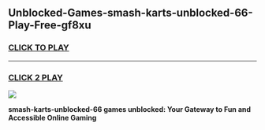
## Unblocked-Games-smash-karts-unblocked-66-Play-Free-gf8xu
<h3>
<a href="https://premium76.site?title=smash-karts-unblocked-66&ref=12A">CLICK TO PLAY</a></h3>
<hr>

<h3>
<a href="https://premium76.site?title=smash-karts-unblocked-66&ref=12A">CLICK 2 PLAY</a>
  
</h3>

<a href="https://premium76.site?title=smash-karts-unblocked-66&ref=12A"><img src="https://clearcache.store/games.png"></a>


**smash-karts-unblocked-66 games unblocked: Your Gateway to Fun and Accessible Online Gaming**
